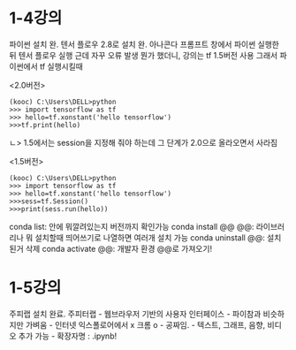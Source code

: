 # 1-4강의

파이썬 설치 완. 텐서 플로우 2.8로 설치 완. 아나콘다 프롬프트 창에서 파이썬 실행한 뒤 텐서 플로우 실행
근데 자꾸 오류 발생 뭔가 했더니, 강의는 tf 1.5버전 사용
그래서 파이썬에서 tf 실행시킬때

<2.0버전>
```
(kooc) C:\Users\DELL>python
>>> import tensorflow as tf
>>> hello=tf.xonstant('hello tensorflow')
>>>tf.print(hello) 
```
ㄴ> 1.5에서는 session을 지정해 줘야 하는데 그 단계가 2.0으로 올라오면서 사라짐

<1.5버전>
```
(kooc) C:\Users\DELL>python
>>> import tensorflow as tf
>>> hello=tf.xonstant('hello tensorflow')
>>>sess=tf.Session()
>>>print(sess.run(hello))
```

conda list: 안에 뭐깔려있는지 버전까지 확인가능
conda install @@ @@: 라이브러리나 뭐 설치할때 띄어쓰기로 나열하면 여러개 설치 가능
conda uninstall @@: 설치된거 삭제
conda activate @@: 개발자 환경 @@로 가져오기!

# 1-5강의
주피랩 설치 완료.
주피터랩  - 웹브라우저 기반의 사용자 인터페이스
         - 파이참과 비슷하지만 가벼움
         - 인터넷 익스폴로어에서 x 크롬 o
         - 공짜임.
         - 텍스트, 그래프, 음향, 비디오 추가 가능
         - 확장자명 :  .ipynb!
